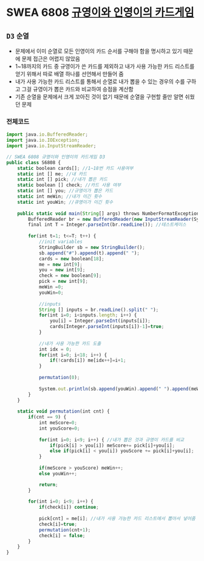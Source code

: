 # SWEA 6808 [규영이와 인영이의 카드게임](https://swexpertacademy.com/main/talk/solvingClub/problemView.do?contestProbId=AWgv9va6HnkDFAW0&solveclubId=AX69tP7quW4DFAVm&problemBoxTitle=day0214&problemBoxCnt=1&probBoxId=AX72C-3aUx8DFAW0)
`D3` `순열`
---
- 문제에서 이미 순열로 모든 인영이의 카드 순서를 구해야 함을 명시하고 있기 때문에 문제 접근은 어렵지 않았음
- 1~18까지의 카드 중 규영이가 쓴 카드를 제외하고 내가 사용 가능한 카드 리스트를 얻기 위해서 따로 배열 하나를 선언해서 만들어 줌
- 내가 사용 가능한 카드 리스트를 통해서 순열로 내가 뽑을 수 있는 경우의 수를 구하고 그걸 규영이가 뽑은 카드와 비교하여 승점을 계산함
- 기존 순열을 문제에서 크게 꼬아진 것이 없기 때문에 순열을 구현할 줄만 알면 쉬웠던 문제

### 전체코드
```jsx
import java.io.BufferedReader;
import java.io.IOException;
import java.io.InputStreamReader;

// SWEA 6808 규영이와 인영이의 카드게임 D3
public class S6808 {
	static boolean cards[]; //1~18번 카드 사용여부
	static int [] me; //내 카드
	static int [] pick; //내가 뽑은 카드 
	static boolean [] check; //카드 사용 여부
	static int [] you; //규영이가 뽑은 카드
	static int meWin; //내가 이긴 횟수
	static int youWin; //큐영이가 이긴 횟수
	
	public static void main(String[] args) throws NumberFormatException, IOException {
		BufferedReader br = new BufferedReader(new InputStreamReader(System.in));
		final int T = Integer.parseInt(br.readLine()); //테스트케이스
		
		for(int t=1; t<=T; t++) {
			//init variables
			StringBuilder sb = new StringBuilder();
			sb.append("#").append(t).append(" ");
			cards = new boolean[18];
			me = new int[9];
			you = new int[9];
			check = new boolean[9];
			pick = new int[9];
			meWin =0;
			youWin=0;
			
			//inputs
			String [] inputs = br.readLine().split(" ");
			for(int i=0; i<inputs.length; i++) {
				you[i] = Integer.parseInt(inputs[i]);
				cards[Integer.parseInt(inputs[i])-1]=true;
			}
			
			//내가 사용 가능한 카드 도출
			int idx = 0;
			for(int i=0; i<18; i++) {
				if(!cards[i]) me[idx++]=i+1;
			}
			
			permutation(0);
			
			System.out.println(sb.append(youWin).append(" ").append(meWin));
		}
	}
	
	static void permutation(int cnt) {
		if(cnt == 9) {
			int meScore=0;
			int youScore=0;
			
			for(int i=0; i<9; i++) { //내가 뽑은 것과 규영이 카드를 비교
				if(pick[i] > you[i]) meScore+= pick[i]+you[i];
				else if(pick[i] < you[i]) youScore += pick[i]+you[i];
			}
			
			if(meScore > youScore) meWin++;
			else youWin++;

			return;
		}
		
		for(int i=0; i<9; i++) {
			if(check[i]) continue;
			
			pick[cnt] = me[i]; //내가 사용 가능한 카드 리스트에서 뽑아서 넣어줌
			check[i]=true;
			permutation(cnt+1);
			check[i] = false;
		}
	}
}

```
